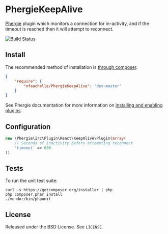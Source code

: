 # PhergieKeepAlive

[Phergie](http://github.com/phergie/phergie-irc-bot-react/) plugin which monitors a connection for in-activity, and if the timeout is reached then it will attempt to reconnect.

[![Build Status](https://secure.travis-ci.org/nfauchelle/PhergieKeepAlive.png?branch=master)](http://travis-ci.org/nfauchelle/PhergieKeepAlive)

## Install

The recommended method of installation is [through composer](http://getcomposer.org).

```JSON
{
    "require": {
        "nfauchelle/PhergieKeepAlive": "dev-master"
    }
}
```

See Phergie documentation for more information on
[installing and enabling plugins](https://github.com/phergie/phergie-irc-bot-react/wiki/Usage#plugins).

## Configuration

```php
new \Phergie\Irc\Plugin\React\KeepAlive\Plugin(array(
    // Seconds of inactivity before attempting reconnect
    'timeout' => 600
))
```

## Tests

To run the unit test suite:

```
curl -s https://getcomposer.org/installer | php
php composer.phar install
./vendor/bin/phpunit
```

## License

Released under the BSD License. See `LICENSE`.

